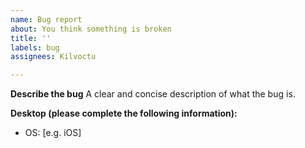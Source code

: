 ```yaml
---
name: Bug report
about: You think something is broken
title: ''
labels: bug
assignees: Kilvoctu

---
```


**Describe the bug**
A clear and concise description of what the bug is.

**Desktop (please complete the following information):**
 - OS: [e.g. iOS]
